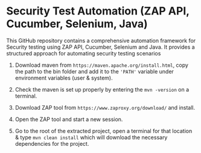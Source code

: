 # Security Test Automation (ZAP API, Cucumber, Selenium, Java)
This GitHub repository contains a comprehensive automation framework for Security testing using ZAP API, Cucumber, Selenium and Java. It provides a structured approach for automating security testing scenarios

1. Download maven from `https://maven.apache.org/install.html`, copy the path to the bin folder and add it to the `'PATH'` variable under environment variables (user & system).

2. Check the maven is set up properly by entering the `mvn -version` on a terminal.

3. Download ZAP tool from `https://www.zaproxy.org/download/` and install.

4. Open the ZAP tool and start a new session.

5. Go to the root of the extracted project, open a terminal for that location & type `mvn clean install` which will download the necessary dependencies for the project.
